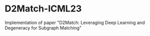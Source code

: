# D2Match-ICML23
Implementation of paper "D2Match: Leveraging Deep Learning and Degeneracy for Subgraph Matching"
